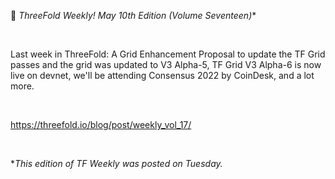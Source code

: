 📰 **ThreeFold Weekly! May 10th* Edition (Volume Seventeen)**

<br/>

Last week in ThreeFold: A Grid Enhancement Proposal to update the TF Grid passes and the grid was updated to V3 Alpha-5, TF Grid V3 Alpha-6 is now live on devnet, we'll be attending Consensus 2022 by CoinDesk, and a lot more.

<br/>

https://threefold.io/blog/post/weekly_vol_17/

<br/>

**This edition of TF Weekly was posted on Tuesday.*